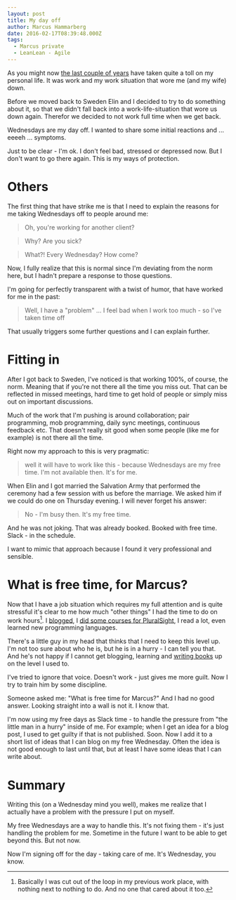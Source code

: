 ```yaml
---
layout: post
title: My day off
author: Marcus Hammarberg
date: 2016-02-17T08:39:48.000Z
tags:
  - Marcus private
  - LeanLean - Agile
---
```


As you might now [the last couple of years](http://www.marcusoft.net/tags/#Indonesia) have taken quite a toll on my personal life. It was work and my work situation that wore me (and my wife) down.

Before we moved back to Sweden Elin and I decided to try to do something about it, so that we didn't fall back into a work-life-situation that wore us down again. Therefor we decided to not work full time when we get back.

Wednesdays are my day off. I wanted to share some initial reactions and ... eeeeh ... symptoms.

Just to be clear - I'm ok. I don't feel bad, stressed or depressed now. But I don't want to go there again. This is my ways of protection.

<!-- excerpt-end -->

# Others

The first thing that have strike me is that I need to explain the reasons for me taking Wednesdays off to people around me:

<blockquote>Oh, you're working for another client?</blockquote>

<blockquote>Why? Are you sick?</blockquote>

<blockquote>What?! Every Wednesday? How come?</blockquote>

Now, I fully realize that this is normal since I'm deviating from the norm here, but I hadn't prepare a response to those questions.

I'm going for perfectly transparent with a twist of humor, that have worked for me in the past:

<blockquote>Well, I have a "problem" ... I feel bad when I work too much - so I've taken time off</blockquote>

That usually triggers some further questions and I can explain further.

# Fitting in

After I got back to Sweden, I've noticed is that working 100%, of course, the norm. Meaning that if you're not there all the time you miss out. That can be reflected in missed meetings, hard time to get hold of people or simply miss out on important discussions.

Much of the work that I'm pushing is around collaboration; pair programming, mob programming, daily sync meetings, continuous feedback etc. That doesn't really sit good when some people (like me for example) is not there all the time.

Right now my approach to this is very pragmatic:

<blockquote>well it will have to work like this - because Wednesdays are my free time. I'm not available then. It's for me.</blockquote>

When Elin and I got married the Salvation Army that performed the ceremony had a few session with us before the marriage. We asked him if we could do one on Thursday evening. I will never forget his answer:

<blockquote>No - I'm busy then. It's my free time.</blockquote>

And he was not joking. That was already booked. Booked with free time. Slack - in the schedule.

I want to mimic that approach because I found it very professional and sensible.

# What is free time, for Marcus?

Now that I have a job situation which requires my full attention and is quite stressful it's clear to me how much "other things" I had the time to do on work hours[^1]. I [blogged](/), I [did some courses for PluralSight](https://app.pluralsight.com/author/marcus-hammarberg), I read a lot, even learned new programming languages.

There's a little guy in my head that thinks that I need to keep this level up. I'm not too sure about who he is, but he is in a hurry - I can tell you that. And he's not happy if I cannot get blogging, learning and [writing books](http://www.marcusoft.net/2016/02/indonesia-agile-lean-its-a-new-book.html) up on the level I used to.

I've tried to ignore that voice. Doesn't work - just gives me more guilt. Now I try to train him by some discipline.

Someone asked me: "What is free time for Marcus?" And I had no good answer. Looking straight into a wall is not it. I know that.

I'm now using my free days as Slack time - to handle the pressure from "the little man in a hurry" inside of me. For example; when I get an idea for a blog post, I used to get guilty if that is not published. Soon. Now I add it to a short list of ideas that I can blog on my free Wednesday.  Often the idea is not good enough to last until that, but at least I have some ideas that I can write about.

# Summary

Writing this (on a Wednesday mind you well), makes me realize that I actually have a problem with the pressure I put on myself.

My free Wednesdays are a way to handle this. It's not fixing them - it's just handling the problem for me. Sometime in the future I want to be able to get beyond this. But not now.

Now I'm signing off for the day - taking care of me. It's Wednesday, you know.

[^1]: Basically I was cut out of the loop in my previous work place, with nothing next to nothing to do. And no one that cared about it too.
